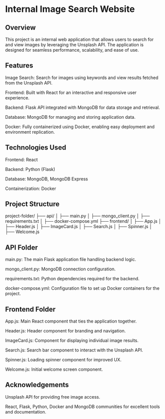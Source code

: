 # Internal Image Search Website

## Overview

This project is an internal web application that allows users to search for and view images by leveraging the Unsplash API. The application is designed for seamless performance, scalability, and ease of use.

## Features

Image Search: Search for images using keywords and view results fetched from the Unsplash API.

Frontend: Built with React for an interactive and responsive user experience.

Backend: Flask API integrated with MongoDB for data storage and retrieval.

Database: MongoDB for managing and storing application data.

Docker: Fully containerized using Docker, enabling easy deployment and environment replication.

## Technologies Used

Frontend: React

Backend: Python (Flask)

Database: MongoDB, MongoDB Express

Containerization: Docker

## Project Structure

project-folder/
├── api/
│   ├── main.py
│   ├── mongo_client.py
│   ├── requirements.txt
│   ├── docker-compose.yml
├── frontend/
│   ├── App.js
│   ├── Header.js
│   ├── ImageCard.js
│   ├── Search.js
│   ├── Spinner.js
│   ├── Welcome.js

## API Folder

main.py: The main Flask application file handling backend logic.

mongo_client.py: MongoDB connection configuration.

requirements.txt: Python dependencies required for the backend.

docker-compose.yml: Configuration file to set up Docker containers for the project.

## Frontend Folder

App.js: Main React component that ties the application together.

Header.js: Header component for branding and navigation.

ImageCard.js: Component for displaying individual image results.

Search.js: Search bar component to interact with the Unsplash API.

Spinner.js: Loading spinner component for improved UX.

Welcome.js: Initial welcome screen component.



## Acknowledgements

Unsplash API for providing free image access.

React, Flask, Python, Docker and MongoDB communities for excellent tools and documentation.

